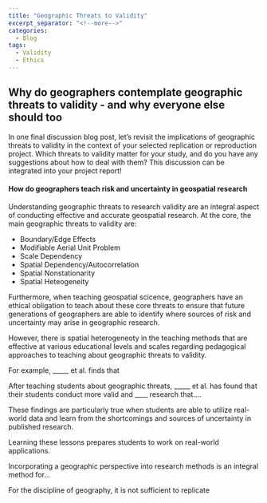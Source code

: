 ```yaml
---
title: "Geographic Threats to Validity"
excerpt_separator: "<!--more-->"
categories:
  - Blog
tags:
  - Validity
  - Ethics
---
```

## Why do geographers contemplate geographic threats to validity - and why everyone else should too
In one final discussion blog post, let’s revisit the implications of geographic threats to validity in the context of your selected replication or reproduction project. Which threats to validity matter for your study, and do you have any suggestions about how to deal with them? This discussion can be integrated into your project report!

#### How do geographers teach risk and uncertainty in geospatial research

Understanding geographic threats to research validity are an integral aspect of conducting effective and accurate geospatial research. At the core, the main geographic threats to validity are:

- Boundary/Edge Effects
- Modifiable Aerial Unit Problem
- Scale Dependency
- Spatial Dependency/Autocorrelation
- Spatial Nonstationarity
- Spatial Heteogeneity

Furthermore, when teaching geospatial scicence, geographers have an ethical obligation to teach about these core threats to ensure that future generations of geographers are able to identify where sources of risk and uncertainty may arise in geographic research.

However, there is spatial heterogeneoty in the teaching methods that are effective at various educational levels and scales regarding pedagogical approaches to teaching about geographic threats to validity.

For example, _____ et al. finds that

After teaching students about geographic threats, _____ et al. has found that their students conduct more valid and ____ research that....

These findings are particularly true when students are able to utilize real- world data and learn from the shortcomings and sources of uncertainty in published research.

Learning these lessons prepares students to work on real-world applications.

Incorporating a geographic perspective into research methods is an integral method for...

For the discipline of geography, it is not sufficient to replicate
